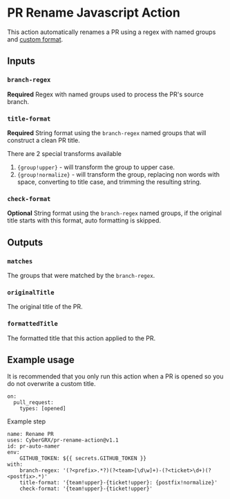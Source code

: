 # PR Rename Javascript Action
This action automatically renames a PR using a regex with named groups and [custom format](https://www.npmjs.com/package/string-format).

## Inputs

### `branch-regex`

**Required** Regex with named groups used to process the PR's source branch.

### `title-format`

**Required** String format using the `branch-regex` named groups that will construct a clean PR title.

There are 2 special transforms available
1. `{group!upper}` - will transform the group to upper case.
1. `{group!normalize}` - will transform the group, replacing non words with space, converting to title case, and trimming the resulting string.

### `check-format`

**Optional** String format using the `branch-regex` named groups, if the original title starts with this format, auto formatting is skipped.

## Outputs

### `matches`

The groups that were matched by the `branch-regex`.

### `originalTitle`

The original title of the PR.

### `formattedTitle`

The formatted title that this action applied to the PR.

## Example usage

It is recommended that you only run this action when a PR is opened so you do not overwrite a custom title.
```
on:
  pull_request:
    types: [opened]
```

Example step
```
name: Rename PR
uses: CyberGRX/pr-rename-action@v1.1
id: pr-auto-namer
env:
    GITHUB_TOKEN: ${{ secrets.GITHUB_TOKEN }}
with:
    branch-regex: '(?<prefix>.*?)(?<team>[\d\w]+)-(?<ticket>\d+)(?<postfix>.*)'
    title-format: '{team!upper}-{ticket!upper}: {postfix!normalize}'
    check-format: '{team!upper}-{ticket!upper}'
```